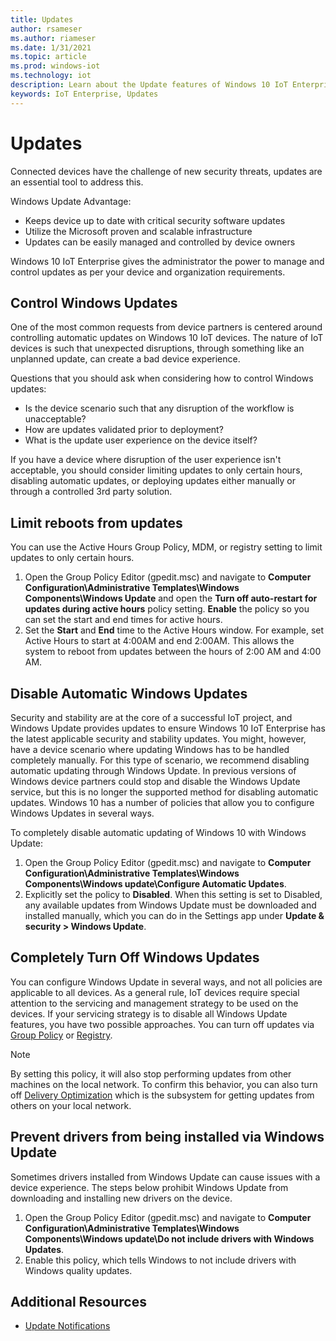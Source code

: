 ```yaml
---
title: Updates
author: rsameser
ms.author: riameser
ms.date: 1/31/2021
ms.topic: article
ms.prod: windows-iot
ms.technology: iot
description: Learn about the Update features of Windows 10 IoT Enterprise.
keywords: IoT Enterprise, Updates
---
```


# Updates
Connected devices have the challenge of new security threats, updates are an essential tool to address this.

Windows Update Advantage:
- Keeps device up to date with critical security software updates​
- Utilize the Microsoft proven and scalable infrastructure
- Updates can be easily managed and controlled by device owners

Windows 10 IoT Enterprise gives the administrator the power to manage and control updates as per your device and organization requirements.

## Control Windows Updates
One of the most common requests from device partners is centered around controlling automatic updates on Windows 10 IoT devices. The nature of IoT devices is such that unexpected disruptions, through something like an unplanned update, can create a bad device experience.

Questions that you should ask when considering how to control Windows updates:
* Is the device scenario such that any disruption of the workflow is unacceptable?
* How are updates validated prior to deployment?
* What is the update user experience on the device itself?

If you have a device where disruption of the user experience isn't acceptable, you should consider limiting updates to only certain hours, disabling automatic updates, or deploying updates either manually or through a controlled 3rd party solution.

## Limit reboots from updates
You can use the Active Hours Group Policy, MDM, or registry setting to limit updates to only certain hours.

1. Open the Group Policy Editor (gpedit.msc) and navigate to **Computer Configuration\Administrative Templates\Windows Components\Windows Update** and open the **Turn off auto-restart for updates during active hours** policy setting. **Enable** the policy so you can set the start and end times for active hours.
2. Set the **Start** and **End** time to the Active Hours window. For example, set Active Hours to start at 4:00AM and end 2:00AM. This allows the system to reboot from updates between the hours of 2:00 AM and 4:00 AM.

## Disable Automatic Windows Updates
Security and stability are at the core of a successful IoT project, and Windows Update provides updates to ensure Windows 10 IoT Enterprise has the latest applicable security and stability updates. You might, however, have a device scenario where updating Windows has to be handled completely manually. For this type of scenario, we recommend disabling automatic updating through Windows Update. In previous versions of Windows device partners could stop and disable the Windows Update service, but this is no longer the supported method for disabling automatic updates. Windows 10 has a number of policies that allow you to configure Windows Updates in several ways.

To completely disable automatic updating of Windows 10 with Windows Update:
1. Open the Group Policy Editor (gpedit.msc) and navigate to **Computer Configuration\Administrative Templates\Windows Components\Windows update\Configure Automatic Updates**.
2. Explicitly set the policy to **Disabled**. When this setting is set to Disabled, any available updates from Windows Update must be downloaded and installed manually, which you can do in the Settings app under **Update & security > Windows Update**.

## Completely Turn Off Windows Updates
You can configure Windows Update in several ways, and not all policies are applicable to all devices. As a general rule, IoT devices require special attention to the servicing and management strategy to be used on the devices. If your servicing strategy is to disable all Windows Update features, you have two possible approaches. You can turn off updates via [Group Policy](https://docs.microsoft.com/windows-hardware/manufacture/desktop/iot-ent-configure-policy-settings#windows-update-summary) or [Registry](https://docs.microsoft.com/windows/privacy/manage-connections-from-windows-operating-system-components-to-microsoft-services#bkmk-wu).

>[!NOTE]
>
> By setting this policy, it will also stop performing updates from other machines on the local network. To confirm this behavior, you can also turn off [Delivery Optimization](https://docs.microsoft.com/windows/privacy/manage-connections-from-windows-operating-system-components-to-microsoft-services#28-delivery-optimization) which is the subsystem for getting updates from others on your local network.

## Prevent drivers from being installed via Windows Update
Sometimes drivers installed from Windows Update can cause issues with a device experience. The steps below prohibit Windows Update from downloading and installing new drivers on the device.

1. Open the Group Policy Editor (gpedit.msc) and navigate to **Computer Configuration\Administrative Templates\Windows Components\Windows update\Do not include drivers with Windows Updates**.
2. Enable this policy, which tells Windows to not include drivers with Windows quality updates.

## Additional Resources
* [Update Notifications](../Branding-Features/Update-Notification.md)
